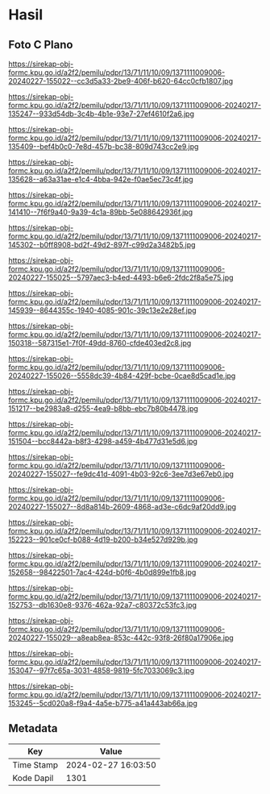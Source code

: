 # Hasil

## Foto C Plano

https://sirekap-obj-formc.kpu.go.id/a2f2/pemilu/pdpr/13/71/11/10/09/1371111009006-20240227-155022--cc3d5a33-2be9-406f-b620-64cc0cfb1807.jpg

https://sirekap-obj-formc.kpu.go.id/a2f2/pemilu/pdpr/13/71/11/10/09/1371111009006-20240217-135247--933d54db-3c4b-4b1e-93e7-27ef4610f2a6.jpg

https://sirekap-obj-formc.kpu.go.id/a2f2/pemilu/pdpr/13/71/11/10/09/1371111009006-20240217-135409--bef4b0c0-7e8d-457b-bc38-809d743cc2e9.jpg

https://sirekap-obj-formc.kpu.go.id/a2f2/pemilu/pdpr/13/71/11/10/09/1371111009006-20240217-135628--a63a31ae-e1c4-4bba-942e-f0ae5ec73c4f.jpg

https://sirekap-obj-formc.kpu.go.id/a2f2/pemilu/pdpr/13/71/11/10/09/1371111009006-20240217-141410--7f6f9a40-9a39-4c1a-89bb-5e088642936f.jpg

https://sirekap-obj-formc.kpu.go.id/a2f2/pemilu/pdpr/13/71/11/10/09/1371111009006-20240217-145302--b0ff8908-bd2f-49d2-897f-c99d2a3482b5.jpg

https://sirekap-obj-formc.kpu.go.id/a2f2/pemilu/pdpr/13/71/11/10/09/1371111009006-20240227-155025--5797aec3-b4ed-4493-b6e6-2fdc2f8a5e75.jpg

https://sirekap-obj-formc.kpu.go.id/a2f2/pemilu/pdpr/13/71/11/10/09/1371111009006-20240217-145939--8644355c-1940-4085-901c-39c13e2e28ef.jpg

https://sirekap-obj-formc.kpu.go.id/a2f2/pemilu/pdpr/13/71/11/10/09/1371111009006-20240217-150318--587315e1-7f0f-49dd-8760-cfde403ed2c8.jpg

https://sirekap-obj-formc.kpu.go.id/a2f2/pemilu/pdpr/13/71/11/10/09/1371111009006-20240227-155026--5558dc39-4b84-429f-bcbe-0cae8d5cad1e.jpg

https://sirekap-obj-formc.kpu.go.id/a2f2/pemilu/pdpr/13/71/11/10/09/1371111009006-20240217-151217--be2983a8-d255-4ea9-b8bb-ebc7b80b4478.jpg

https://sirekap-obj-formc.kpu.go.id/a2f2/pemilu/pdpr/13/71/11/10/09/1371111009006-20240217-151504--bcc8442a-b8f3-4298-a459-4b477d31e5d6.jpg

https://sirekap-obj-formc.kpu.go.id/a2f2/pemilu/pdpr/13/71/11/10/09/1371111009006-20240227-155027--fe9dc41d-4091-4b03-92c6-3ee7d3e67eb0.jpg

https://sirekap-obj-formc.kpu.go.id/a2f2/pemilu/pdpr/13/71/11/10/09/1371111009006-20240227-155027--8d8a814b-2609-4868-ad3e-c6dc9af20dd9.jpg

https://sirekap-obj-formc.kpu.go.id/a2f2/pemilu/pdpr/13/71/11/10/09/1371111009006-20240217-152223--901ce0cf-b088-4d19-b200-b34e527d929b.jpg

https://sirekap-obj-formc.kpu.go.id/a2f2/pemilu/pdpr/13/71/11/10/09/1371111009006-20240217-152658--98422501-7ac4-424d-b0f6-4b0d899e1fb8.jpg

https://sirekap-obj-formc.kpu.go.id/a2f2/pemilu/pdpr/13/71/11/10/09/1371111009006-20240217-152753--db1630e8-9376-462a-92a7-c80372c53fc3.jpg

https://sirekap-obj-formc.kpu.go.id/a2f2/pemilu/pdpr/13/71/11/10/09/1371111009006-20240227-155029--a8eab8ea-853c-442c-93f8-26f80a17906e.jpg

https://sirekap-obj-formc.kpu.go.id/a2f2/pemilu/pdpr/13/71/11/10/09/1371111009006-20240217-153047--97f7c65a-3031-4858-9819-5fc7033069c3.jpg

https://sirekap-obj-formc.kpu.go.id/a2f2/pemilu/pdpr/13/71/11/10/09/1371111009006-20240217-153245--5cd020a8-f9a4-4a5e-b775-a41a443ab66a.jpg


## Metadata

| Key        | Value               |
| ---------- | ------------------- |
| Time Stamp | 2024-02-27 16:03:50 |
| Kode Dapil | 1301                |




